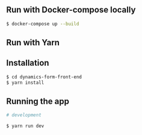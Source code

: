 ## Run with Docker-compose locally

```bash
$ docker-compose up --build
```

## Run with Yarn

## Installation

```bash
$ cd dynamics-form-front-end
$ yarn install
```

## Running the app

```bash
# development

$ yarn run dev

```
